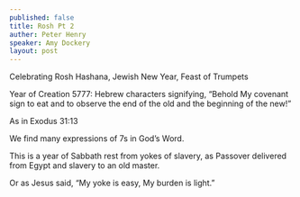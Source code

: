 ```yaml
---
published: false
title: Rosh Pt 2
auther: Peter Henry
speaker: Amy Dockery
layout: post
---
```

Celebrating Rosh Hashana, Jewish New Year, Feast of Trumpets

Year of Creation 5777: Hebrew characters signifying, “Behold My covenant sign to eat and to observe the end of the old and the beginning of the new!”

As in Exodus 31:13

We find many expressions of 7s in God’s Word.

This is a year of Sabbath rest from yokes of slavery, as Passover delivered from Egypt and slavery to an old master.

Or as Jesus said, “My yoke is easy, My burden is light.”